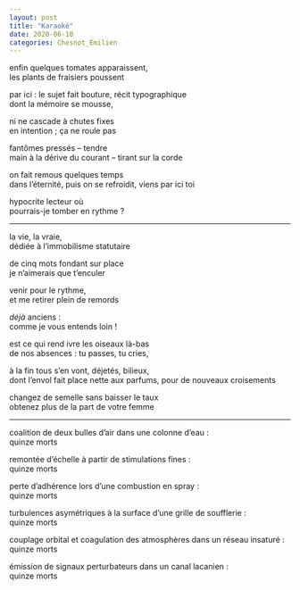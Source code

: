 ```yaml
---
layout: post
title: "Karaoké"
date: 2020-06-10
categories: Chesnot_Emilien
---
```


enfin quelques tomates apparaissent,  
les plants de fraisiers poussent

par ici : le sujet fait bouture, récit typographique  
dont la mémoire se mousse, 

ni ne cascade à chutes fixes  
en intention ; ça ne roule pas 

fantômes pressés – tendre  
main à la dérive du courant – tirant sur la corde

on fait remous quelques temps  
dans l’éternité, puis on se refroidit, viens par ici toi

hypocrite lecteur où  
pourrais-je tomber en rythme ?

***

la vie, la vraie,  
dédiée à l’immobilisme statutaire

de cinq mots fondant sur place  
je n’aimerais que t’enculer

venir pour le rythme,  
et me retirer plein de remords

*déjà* anciens :  
comme je vous entends loin !

est ce qui rend ivre les oiseaux là-bas  
de nos absences : tu passes, tu cries,

à la fin tous s’en vont, déjetés, bilieux,  
dont l’envol fait place nette aux parfums, pour de nouveaux croisements

changez de semelle sans baisser le taux  
obtenez plus de la part de votre femme

***

coalition de deux bulles d’air dans une colonne d’eau :  
quinze morts

remontée d’échelle à partir de stimulations fines :  
quinze morts

perte d’adhérence lors d’une combustion en spray :  
quinze morts

turbulences asymétriques à la surface d’une grille de soufflerie :  
quinze morts

couplage orbital et coagulation des atmosphères dans un réseau insaturé :  
quinze morts

émission de signaux perturbateurs dans un canal lacanien :  
quinze morts
